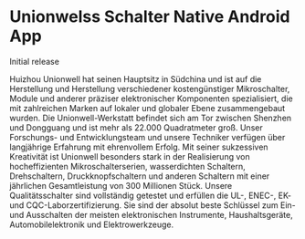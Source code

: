 # Unionwelss Schalter Native Android App

Initial release

Huizhou Unionwell hat seinen Hauptsitz in Südchina und ist auf die Herstellung und Herstellung verschiedener kostengünstiger Mikroschalter, Module und anderer präziser elektronischer Komponenten spezialisiert, die mit zahlreichen Marken auf lokaler und globaler Ebene zusammengebaut wurden. Die Unionwell-Werkstatt befindet sich am Tor zwischen Shenzhen und Dongguang und ist mehr als 22.000 Quadratmeter groß. Unser Forschungs- und Entwicklungsteam und unsere Techniker verfügen über langjährige Erfahrung mit ehrenvollem Erfolg. Mit seiner sukzessiven Kreativität ist Unionwell besonders stark in der Realisierung von hocheffizienten Mikroschalterserien, wasserdichten Schaltern, Drehschaltern, Druckknopfschaltern und anderen Schaltern mit einer jährlichen Gesamtleistung von 300 Millionen Stück. Unsere Qualitätsschalter sind vollständig getestet und erfüllen die UL-, ENEC-, EK- und CQC-Laborzertifizierung. Sie sind der absolut beste Schlüssel zum Ein- und Ausschalten der meisten elektronischen Instrumente, Haushaltsgeräte, Automobilelektronik und Elektrowerkzeuge.
